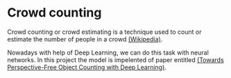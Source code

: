 # Crowd counting
Crowd counting or crowd estimating is a technique used to count or estimate the number of people in a crowd [(Wikipedia)](https://en.wikipedia.org/wiki/Crowd_counting).

Nowadays with help of Deep Learning, we can do this task with neural networks. In this project the model is impelented of paper entitled [(Towards Perspective-Free Object Counting with Deep Learning)](http://www.eccv2016.org/files/posters/P-3B-26.pdf).
